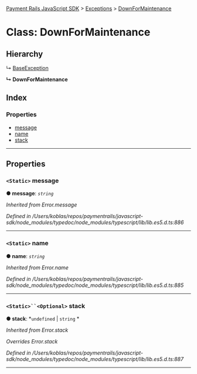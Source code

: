 [Payment Rails JavaScript SDK](../README.md) > [Exceptions](../modules/exceptions.md) > [DownForMaintenance](../classes/exceptions.downformaintenance.md)

# Class: DownForMaintenance

## Hierarchy

↳  [BaseException](exceptions.baseexception.md)

**↳ DownForMaintenance**

## Index

### Properties

* [message](exceptions.downformaintenance.md#message)
* [name](exceptions.downformaintenance.md#name)
* [stack](exceptions.downformaintenance.md#stack)

---

## Properties

<a id="message"></a>

### `<Static>` message

**● message**: *`string`*

*Inherited from Error.message*

*Defined in /Users/koblas/repos/paymentrails/javascript-sdk/node_modules/typedoc/node_modules/typescript/lib/lib.es5.d.ts:886*

___
<a id="name"></a>

### `<Static>` name

**● name**: *`string`*

*Inherited from Error.name*

*Defined in /Users/koblas/repos/paymentrails/javascript-sdk/node_modules/typedoc/node_modules/typescript/lib/lib.es5.d.ts:885*

___
<a id="stack"></a>

### `<Static>``<Optional>` stack

**● stack**: *`undefined` |
`string`
*

*Inherited from Error.stack*

*Overrides Error.stack*

*Defined in /Users/koblas/repos/paymentrails/javascript-sdk/node_modules/typedoc/node_modules/typescript/lib/lib.es5.d.ts:887*

___

